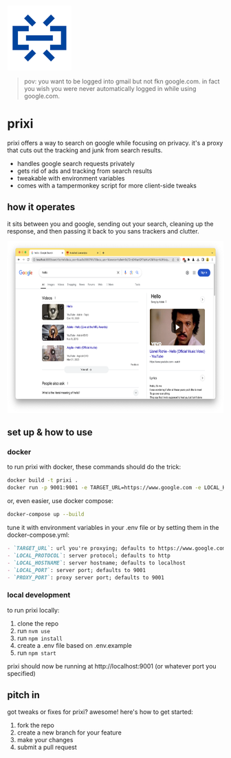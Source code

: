 <img src="readme.svg" height="150"/>

> pov: you want to be logged into gmail but not fkn google.com. in fact you wish you were never automatically logged in while using google.com.

# prixi

prixi offers a way to search on google while focusing on privacy. it's a proxy that cuts out the tracking and junk from search results.

- handles google search requests privately
- gets rid of ads and tracking from search results
- tweakable with environment variables
- comes with a tampermonkey script for more client-side tweaks

## how it operates

it sits between you and google, sending out your search, cleaning up the response, and then passing it back to you sans trackers and clutter.

<center>
  <img src="readme.png" height="400"/>
</center>

## set up & how to use

### docker

to run prixi with docker, these commands should do the trick:

```bash
docker build -t prixi .
docker run -p 9001:9001 -e TARGET_URL=https://www.google.com -e LOCAL_HOSTNAME=localhost prixi
```

or, even easier, use docker compose:

```bash
docker-compose up --build
```

tune it with environment variables in your .env file or by setting them in the docker-compose.yml:

```markdown
- `TARGET_URL`: url you're proxying; defaults to https://www.google.com
- `LOCAL_PROTOCOL`: server protocol; defaults to http
- `LOCAL_HOSTNAME`: server hostname; defaults to localhost
- `LOCAL_PORT`: server port; defaults to 9001
- `PROXY_PORT`: proxy server port; defaults to 9001
```

### local development

to run prixi locally:

1. clone the repo
1. run `nvm use`
1. run `npm install`
1. create a .env file based on .env.example
1. run `npm start`

prixi should now be running at http://localhost:9001 (or whatever port you specified)

## pitch in

got tweaks or fixes for prixi? awesome! here's how to get started:

1. fork the repo
1. create a new branch for your feature
1. make your changes
1. submit a pull request

